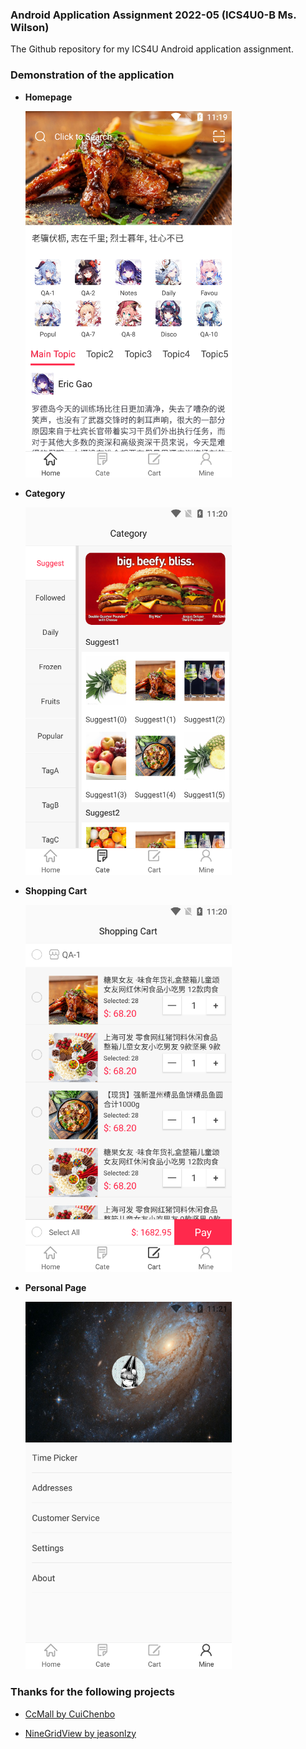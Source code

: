 ### Android Application Assignment 2022-05 (ICS4U0-B Ms. Wilson)

The Github repository for my ICS4U Android application assignment.

### Demonstration of the application

+ **Homepage**
  
  <img src="screenshots/home.png" title="Homepage" alt="home.png" width="330">

+ **Category**
  
  <img src="screenshots/category.png" title="Category" alt="category.png" width="330">

+ **Shopping Cart**
  
  <img src="screenshots/shopping_cart.png" title="Shopping Cart" alt="shopping_cart.png" width="330">

+ **Personal Page**
  
  <img src="screenshots/mine.png" title="Personal Page" alt="mine.png" width="330">

### Thanks for the following projects

+ [CcMall by CuiChenbo](https://github.com/CuiChenbo/CcMall)

+ [NineGridView by jeasonlzy](https://github.com/jeasonlzy/NineGridView)

